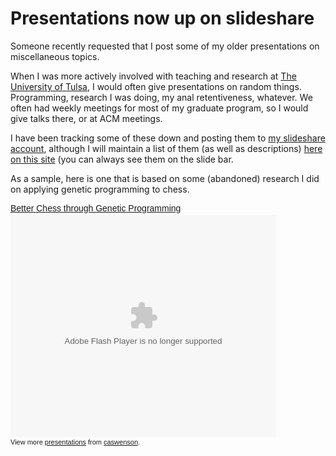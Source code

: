 Presentations now up on slideshare
==================================
Someone recently requested that I post some of my older presentations on miscellaneous topics.

When I was more actively involved with teaching and research at <a href="http://www.utulsa.edu/">The University of Tulsa</a>, I would often give presentations on random things.  Programming, research I was doing, my anal retentiveness, whatever.  We often had weekly meetings for most of my graduate program, so I would give talks there, or at ACM meetings.

I have been tracking some of these down and posting them to <a href="http://www.slideshare.net/caswenson/slideshows">my slideshare account</a>, although I will maintain a list of them (as well as descriptions) <a href="http://www.caswenson.com/presentations">here on this site</a> (you can always see them on the slide bar.

As a sample, here is one that is based on some (abandoned) research I did on applying genetic programming to chess.

<div style="width:425px;text-align:left" id="__ss_1448288"><a style="font:14px Helvetica,Arial,Sans-serif;display:block;margin:12px 0 3px 0;text-decoration:underline;" href="http://www.slideshare.net/caswenson/better-chess-through-genetic-programming?type=powerpoint" title="Better Chess through Genetic Programming">Better Chess through Genetic Programming</a><object style="margin:0px" width="425" height="355"><param name="movie" value="http://static.slidesharecdn.com/swf/ssplayer2.swf?doc=seminar-gp-090517132642-phpapp02&stripped_title=better-chess-through-genetic-programming" /><param name="allowFullScreen" value="true"/><param name="allowScriptAccess" value="always"/><embed src="http://static.slidesharecdn.com/swf/ssplayer2.swf?doc=seminar-gp-090517132642-phpapp02&stripped_title=better-chess-through-genetic-programming" type="application/x-shockwave-flash" allowscriptaccess="always" allowfullscreen="true" width="425" height="355"></embed></object><div style="font-size:11px;font-family:tahoma,arial;height:26px;padding-top:2px;">View more <a style="text-decoration:underline;" href="http://www.slideshare.net/">presentations</a> from <a style="text-decoration:underline;" href="http://www.slideshare.net/caswenson">caswenson</a>.</div></div>